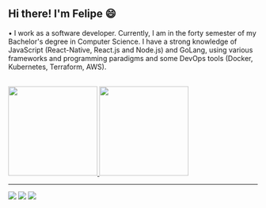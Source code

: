 ## Hi there! I'm Felipe 😄

• I work as a software developer. Currently, I am in the forty semester of my Bachelor's degree in Computer Science. I have a strong knowledge of JavaScript (React-Native, React.js and Node.js) and GoLang, using various frameworks and programming paradigms and some DevOps tools (Docker, Kubernetes, Terraform, AWS).

<div align="center">
  <a href="https://github.com/flpcastro">
</div>
  
<!-- <div style="display: inline_block"><br>
  <img align="center" alt="Flp-Go" height="30" width="40" src="https://cdn.jsdelivr.net/gh/devicons/devicon/icons/go/go-original.svg">
</div> -->
 <br>
<div>
  <a href="https://github.com/flpcastro">
  <img height="180em" src="https://github-readme-stats.vercel.app/api?username=flpcastro&show_icons=true&theme=tokyonight" />
  <img height="180em" src="https://github-readme-stats.vercel.app/api/top-langs/?username=flpcastro&layout=donut&theme=tokyonight" />
</div>

_____________________________________________________________________________________________________________________________________________________________ 
  
<div>
  <a href="mailto:flpc.dev@gmail.com"><img src="https://img.shields.io/badge/-Gmail-%23333?style=for-the-badge&logo=gmail&logoColor=white" target="_blank"></a>
  <a href="https://www.linkedin.com/in/felipe-de-castro-curto" target="_blank"><img src="https://img.shields.io/badge/-LinkedIn-%230077B5?style=for-the-badge&logo=linkedin&logoColor=white" target="_blank"></a>
  <a href="https://flpcastro.dev" target="_blank"><img src="https://img.shields.io/badge/-Portfólio-%23333?style=for-the-badge" target="_blank"></a>
</div>
